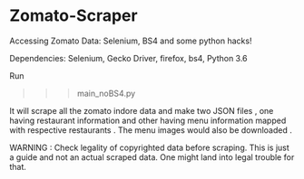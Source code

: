 # Zomato-Scraper
Accessing Zomato Data: Selenium, BS4 and some python hacks!

Dependencies: Selenium, Gecko Driver, firefox, bs4, Python 3.6

Run
>>> main_noBS4.py

It will scrape all the zomato indore data and make two JSON files , one having restaurant information and other having menu information mapped with respective restaurants . The menu images would also be downloaded .

WARNING : Check legality of copyrighted data before scraping. This is just a guide and not an actual scraped data. One might land into legal trouble for that.
